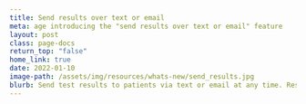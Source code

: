 ```yaml
---
title: Send results over text or email
meta: age introducing the "send results over text or email" feature
layout: post
class: page-docs
return_top: "false"
home_link: true
date: 2022-01-10
image-path: /assets/img/resources/whats-new/send_results.jpg
blurb: Send test results to patients via text or email at any time. Results can be sent to multiple phone numbers and email addresses, directly from the Results page on SimpleReport
---
```

